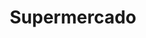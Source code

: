 ---
title: "Supermercado"
url: /ciudad-autonoma-de-buenos-aires/supermercado-patagones/
shop: comodidad
---